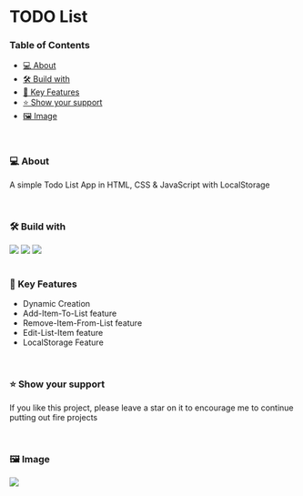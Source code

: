 <h1>TODO List</h1>
<h3 font-size="20px">Table of Contents</h2>
<ul>
  <li><a href="#about">💻 About</a></li>
  <li><a href="#-built-with-">🛠 Build with</li>
  <li><a href="#key-feachers">🔭 Key Features</a></li>
  <li><a href="#support">⭐️ Show your support</a></li>
  <li><a href="#image">🖼️ Image</a></li>
</ul>

<br>

<h3>💻 About<a name="about"></a></h3>
<p>A simple Todo List App in HTML, CSS & JavaScript with LocalStorage</p>
<br>

<h3>🛠 Build with<a name="-built-with-"></a></h3>
<div>
<img src="https://img.shields.io/badge/javascript-%23323330.svg?style=for-the-badge&logo=javascript&logoColor=%23F7DF1E">
<img src="https://img.shields.io/badge/html5-%23E34F26.svg?style=for-the-badge&logo=html5&logoColor=white">
<img src="https://img.shields.io/badge/css3-%231572B6.svg?style=for-the-badge&logo=css3&logoColor=white">
</div>
<br>

<h3>🔭 Key Features<a name="key-feachers"></a></h3>

<ul>
  <li>Dynamic Creation</li>
  <li>Add-Item-To-List feature</li>
  <li>Remove-Item-From-List feature</li>
  <li>Edit-List-Item feature</li>
  <li>LocalStorage Feature</li>
</ul>
<br>

<h3>⭐️ Show your support<a name="support"></a></h3>
<p>If you like this project, please leave a star on it to encourage me to continue putting out fire projects</p>
<br>

<h3>🖼️ Image<a name="image"></a></h3>

<img src="https://github.com/O-Julia-O/Todo_List/assets/81177974/7bec2927-d0fc-49a7-9e6a-bce79b678202">

